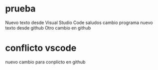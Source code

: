 # prueba
Nuevo texto desde Visual Studio Code
saludos
cambio
programa
nuevo texto desde github
Otro cambio en github

conflicto vscode
=======
nuevo cambio para conplicto en github